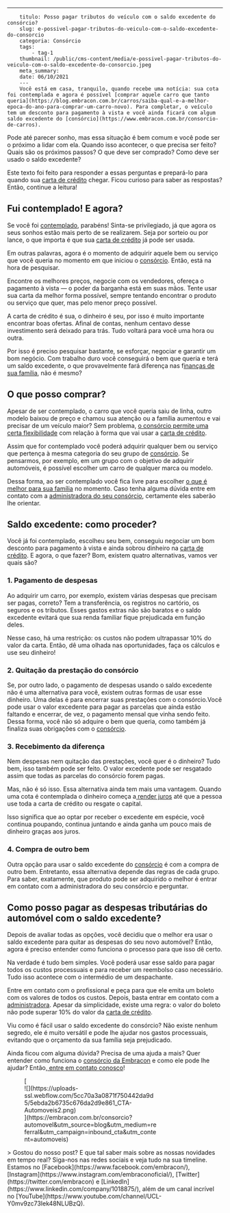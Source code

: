 ---
        titulo: Posso pagar tributos do veículo com o saldo excedente do consórcio?
        slug: e-possivel-pagar-tributos-do-veiculo-com-o-saldo-excedente-do-consorcio
        categoria: Consórcio
        tags:
            - tag-1
        thumbnail: /public/cms-content/media/e-possivel-pagar-tributos-do-veiculo-com-o-saldo-excedente-do-consorcio.jpeg
        meta_summary: 
        date: 06/10/2021
        ---
        Você está em casa, tranquilo, quando recebe uma notícia: sua cota foi contemplada e agora é possível [comprar aquele carro que tanto queria](https://blog.embracon.com.br/carros/saiba-qual-e-a-melhor-epoca-do-ano-para-comprar-um-carro-novo). Para completar, o veículo tem um desconto para pagamento à vista e você ainda ficará com algum saldo excedente do [consórcio](https://www.embracon.com.br/consorcio-de-carros).

Pode até parecer sonho, mas essa situação é bem comum e você pode ser o próximo a lidar com ela. Quando isso acontecer, o que precisa ser feito? Quais são os próximos passos? O que deve ser comprado? Como deve ser usado o saldo excedente?

Este texto foi feito para responder a essas perguntas e prepará-lo para quando sua [carta de crédito](https://www.embracon.com.br/conhecaoconsorcio/o-que-e-carta-de-credito) chegar. Ficou curioso para saber as respostas? Então, continue a leitura!

Fui contemplado! E agora?
-------------------------

Se você foi [contemplado](https://blog.embracon.com.br/carros/contemplacao-consorcio-carro-como-aumentar-chances), parabéns! Sinta-se privilegiado, já que agora os seus sonhos estão mais perto de se realizarem. Seja por sorteio ou por lance, o que importa é que sua [carta de crédito](https://www.embracon.com.br/conhecaoconsorcio/o-que-e-carta-de-credito) já pode ser usada.

Em outras palavras, agora é o momento de adquirir aquele bem ou serviço que você queria no momento em que iniciou o [consórcio](https://www.embracon.com.br/consorcio-de-carros). Então, está na hora de pesquisar.

Encontre os melhores preços, negocie com os vendedores, ofereça o pagamento à vista — o poder da barganha está em suas mãos. Tente usar sua carta da melhor forma possível, sempre tentando encontrar o produto ou serviço que quer, mas pelo menor preço possível.

A carta de crédito é sua, o dinheiro é seu, por isso é muito importante encontrar boas ofertas. Afinal de contas, nenhum centavo desse investimento será deixado para trás. Tudo voltará para você uma hora ou outra.

Por isso é preciso pesquisar bastante, se esforçar, negociar e garantir um bom negócio. Com trabalho duro você conseguirá o bem que queria e terá um saldo excedente, o que provavelmente fará diferença nas f[inanças de sua família](https://blog.embracon.com.br/financas-pessoais/financas-da-familia-como-ensinar-os-filhos-a-economizar-dinheiro), não é mesmo?

O que posso comprar?
--------------------

Apesar de ser contemplado, o carro que você queria saiu de linha, outro modelo baixou de preço e chamou sua atenção ou a família aumentou e vai precisar de um veículo maior? Sem problema, [o consórcio permite uma certa flexibilidade](https://blog.embracon.com.br/carros/financiamento-ou-consorcio-de-carro) com relação à forma que vai usar a [carta de crédito](https://www.embracon.com.br/conhecaoconsorcio/o-que-e-carta-de-credito).

Assim que for contemplado você poderá adquirir qualquer bem ou serviço que pertença à mesma categoria do seu grupo de [consórcio](https://www.embracon.com.br/consorcio-de-carros). Se pensarmos, por exemplo, em um grupo com o objetivo de adquirir automóveis, é possível escolher um carro de qualquer marca ou modelo.

Dessa forma, ao ser contemplado você fica livre para escolher [o que é melhor para sua família](https://blog.embracon.com.br/carros/carro-ideal-para-familia) no momento. Caso tenha alguma dúvida entre em contato com a [administradora do seu consórcio](https://www.embracon.com.br/blog/afinal-o-que-uma-administradora-de-consorcio-faz), certamente eles saberão lhe orientar.

Saldo excedente: como proceder?
-------------------------------

Você já foi contemplado, escolheu seu bem, conseguiu negociar um bom desconto para pagamento à vista e ainda sobrou dinheiro na [carta de crédito](https://www.embracon.com.br/conhecaoconsorcio/o-que-e-carta-de-credito). E agora, o que fazer? Bom, existem quatro alternativas, vamos ver quais são?

### 1. Pagamento de despesas

Ao adquirir um carro, por exemplo, existem várias despesas que precisam ser pagas, correto? Tem a transferência, os registros no cartório, os seguros e os tributos. Esses gastos extras não são baratos e o saldo excedente evitará que sua renda familiar fique prejudicada em função deles.

Nesse caso, há uma restrição: os custos não podem ultrapassar 10% do valor da carta. Então, dê uma olhada nas oportunidades, faça os cálculos e use seu dinheiro!

### 2. Quitação da prestação do consórcio

Se, por outro lado, o pagamento de despesas usando o saldo excedente não é uma alternativa para você, existem outras formas de usar esse dinheiro. Uma delas é para encerrar suas prestações com o consórcio.Você pode usar o valor excedente para pagar as parcelas que ainda estão faltando e encerrar, de vez, o pagamento mensal que vinha sendo feito. Dessa forma, você não só adquire o bem que queria, como também já finaliza suas obrigações com o [consórcio](https://www.embracon.com.br/consorcio-de-carros).

### 3. Recebimento da diferença

Nem despesas nem quitação das prestações, você quer é o dinheiro? Tudo bem, isso também pode ser feito. O valor excedente pode ser resgatado assim que todas as parcelas do consórcio forem pagas.

Mas, não é só isso. Essa alternativa ainda tem mais uma vantagem. Quando uma cota é contemplada o dinheiro começa a[ render juros](https://blog.embracon.com.br/financas-pessoais/8-motivos-que-comprovam-que-consorcio-e-investimento) até que a pessoa use toda a carta de crédito ou resgate o capital.

Isso significa que ao optar por receber o excedente em espécie, você continua poupando, continua juntando e ainda ganha um pouco mais de dinheiro graças aos juros.

### 4. Compra de outro bem

Outra opção para usar o saldo excedente do [consórcio](https://www.embracon.com.br/consorcio-de-carros) é com a compra de outro bem. Entretanto, essa alternativa depende das regras de cada grupo. Para saber, exatamente, que produto pode ser adquirido o melhor é entrar em contato com a administradora do seu consórcio e perguntar.

Como posso pagar as despesas tributárias do automóvel com o saldo excedente?
----------------------------------------------------------------------------

Depois de avaliar todas as opções, você decidiu que o melhor era usar o saldo excedente para quitar as despesas do seu novo automóvel? Então, agora é preciso entender como funciona o processo para que isso dê certo.

Na verdade é tudo bem simples. Você poderá usar esse saldo para pagar todos os custos processuais e para receber um reembolso caso necessário. Tudo isso acontece com o intermédio de um despachante.

Entre em contato com o profissional e peça para que ele emita um boleto com os valores de todos os custos. Depois, basta entrar em contato com a [administradora](https://www.embracon.com.br/blog/afinal-o-que-uma-administradora-de-consorcio-faz). Apesar da simplicidade, existe uma regra: o valor do boleto não pode superar 10% do valor da [carta de crédito](https://www.embracon.com.br/conhecaoconsorcio/o-que-e-carta-de-credito).

Viu como é fácil usar o saldo excedente do consórcio? Não existe nenhum segredo, ele é muito versátil e pode lhe ajudar nos gastos processuais, evitando que o orçamento da sua família seja prejudicado.

Ainda ficou com alguma dúvida? Precisa de uma ajuda a mais? Quer entender como funciona o [consórcio da Embracon](https://www.embracon.com.br/consorcio-de-carros) e como ele pode lhe ajudar? Então,[ entre em contato conosco](https://www.embracon.com.br/fale-conosco)!

<figure class="w-richtext-figure-type-image w-richtext-align-center" style="max-width:310px">[<div>![](https://uploads-ssl.webflow.com/5cc70a3a0871f750442da9d5/5ebda2b6735c676da2d9e861_CTA-Automoveis2.png)</div>](https://embracon.com.br/consorcio?automovel&utm_source=blog&utm_medium=referral&utm_campaign=inbound_cta&utm_content=automoveis)</figure>> Gostou do nosso post? E que tal saber mais sobre as nossas novidades em tempo real? Siga-nos nas redes sociais e veja tudo na sua timeline. Estamos no [Facebook](https://www.facebook.com/embracon/), [Instagram](https://www.instagram.com/embraconoficial/), [Twitter](https://twitter.com/embracon) e [LinkedIn](https://www.linkedin.com/company/1018875/), além de um canal incrível no [YouTube](https://www.youtube.com/channel/UCL-Y0mv9zc73Iek48NLUBzQ).
        